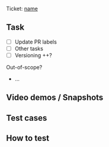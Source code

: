 Ticket: [name](link)

## Task
- [ ] Update PR labels
- [ ] Other tasks
- [ ] Versioning ++?

Out-of-scope?
- ... 

## Video demos / Snapshots

## Test cases

## How to test
